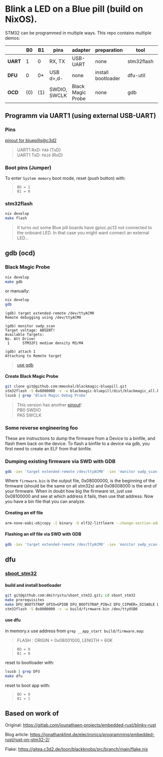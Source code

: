 # Blink a LED on a Blue pill (build on NixOS).

STM32 can be programmed in multiple ways. This repo contains multiple demos:

|          | B0  | B1  | pins         | adapter           | preparation        | tool       | demo       |
| -------- | --- | --- | ------------ | ----------------- | ------------------ | ---------- | ---------- |
| **UART** | 1   | 0   | RX, TX       | USB-UART          | none               | stm32flash | make flash |
| **DFU**  | 0   | 0*  | USB d+,d-    | none              | install bootloader | dfu-util   | make dfu   |
| **OCD**  | (0) | (1) | SWDIO, SWCLK | Black Magic Probe | none               | gdb        | make gdb   |


## Programm via UART1 (using external USB-UART)

### Pins
[pinout for bluepills@c3d2](./pinout.md)

> UART1 RxD: `PA9` (TxD)  
> UART1 TxD: `PA10` (RxD)

### Boot pins (Jumper)
To enter `System memory` boot mode, reset (push button) with:
> `BO = 1`  
> `B1 = 0`

### stm32flash
```sh
nix develop
make flash
```

> It turns out some Blue pill boards have gpioc.pc13 not connected to the onboard LED.
> In that case you might want connect an external LED…


## gdb (ocd)

### Black Magic Probe
```sh
nix develop
make gdb
```

or manually:

```sh
nix develop
gdb
```

```gdb
(gdb) target extended-remote /dev/ttyACM0
Remote debugging using /dev/ttyACM0

(gdb) monitor swdp_scan
Target voltage: ABSENT!
Available Targets:
No. Att Driver
 1      STM32F1 medium density M3/M4

(gdb) attach 1
Attaching to Remote target
```

> [use gdb](https://black-magic.org/usage/gdb-commands.html)


#### Create Black Magic Probe
```sh
git clone git@github.com:mmoskal/blackmagic-bluepill.git
stm32flash -S 0x8000000 -v -w blackmagic-bluepill/dist/blackmagic_all.bin /dev/ttyUSB0
lsusb | grep 'Black Magic Debug Probe'
```
> This version has another [pinout](https://github.com/mmoskal/blackmagic-bluepill?tab=readme-ov-file#pinout)!  
> PB0	SWDIO  
> PA5	SWCLK

<!-- TODO instructions for building https://github.com/blackmagic-debug/blackmagic -->

### Some reverse engineering foo
These are instructions to dump the firmware from a Device to a binfile, and flash them back on the device. To flash a binfile to a device via gdb, you first need to create an ELF from that binfile.
### Dumping existing firmware via SWD with GDB
```sh
gdb -iex 'target extended-remote /dev/ttyACM0' -iex 'monitor swdp_scan' -iex 'attach 1' -iex 'dump binary memory firmware.bin 0x08000000 0x08008000'
```
Where `firmware.bin` is the output file, 0x08000000, is the beginning of the firmware (should be the same on all stm32s) and 0x08008000 is the end of your firmware. When in doubt how big the firmware ist, just use 0x08100000 and see at which address it fails, then use that address. Now you have a bin file that you can analyze.

#### Creating an elf file
```sh
arm-none-eabi-objcopy -I binary -O elf32-littlearm --change-section-address=.data=0x8000000 -B arm -S firmware.bin firmware.elf
```
#### Flashing an elf file via SWD with GDB
```sh
gdb -iex 'target extended-remote /dev/ttyACM0' -iex 'monitor swdp_scan' -iex 'attach 1' -iex 'file firmware.elf' -iex 'load'
```

## dfu

### [sboot\_stm32](https://github.com/dmitrystu/sboot_stm32)

#### build and install bootloader
```sh
git git@github.com:dmitrystu/sboot_stm32.git; cd sboot_stm32
make prerequisites
make DFU_BOOTSTRAP_GPIO=GPIOB DFU_BOOTSTRAP_PIN=2 DFU_CIPHER=_DISABLE DFU_DETACH=_ENABLE stm32f103x8
stm32flash -S 0x8000000 -v -w build/firmware.bin /dev/ttyUSB0
```

#### use dfu
in memory.x use address from `grep __app_start build/firmware.map`:
> FLASH : ORIGIN = 0x08001000, LENGTH = 60K

> `BO = 0`  
> `B1 = 0`

reset to bootloader with:
```sh
lsusb | grep DFU
make dfu
```

reset to boot app with:
> `BO = 0`  
> `B1 = 1`


## Based on work of

Original: https://gitlab.com/jounathaen-projects/embedded-rust/blinky-rust

Blog article: https://jonathanklimt.de/electronics/programming/embedded-rust/rust-on-stm32-2/

Flake: https://gitea.c3d2.de/toon/blackknobs/src/branch/main/flake.nix
